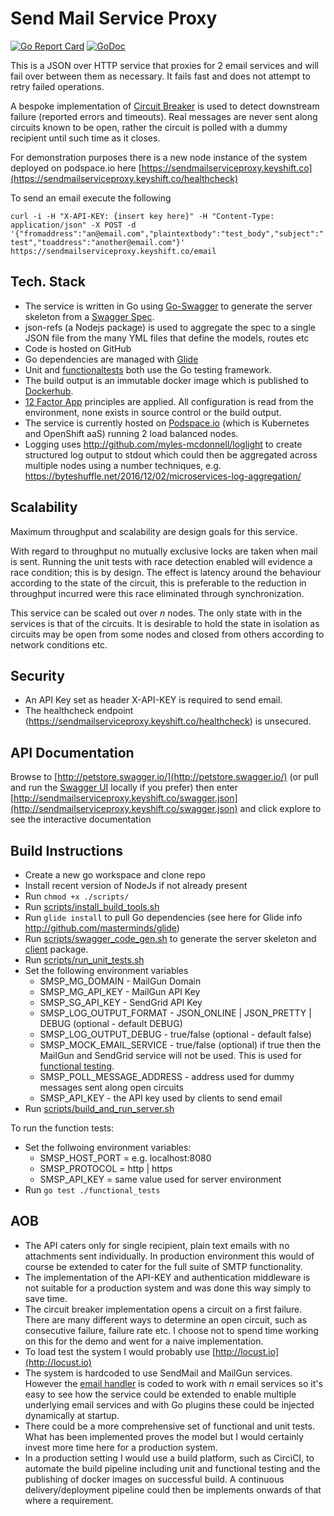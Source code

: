 # Send Mail Service Proxy

[![Go Report Card](https://goreportcard.com/badge/github.com/myles-mcdonnell/sendmailserviceproxy)](https://goreportcard.com/report/github.com/myles-mcdonnell/sendmailserviceproxy)
[![GoDoc](https://godoc.org/github.com/myles-mcdonnell/sendmailserviceproxy?status.svg)](http://godoc.org/github.com/myles-mcdonnell/sendmailserviceproxy)


This is a JSON over HTTP service that proxies for 2 email services and will fail over between them as necessary. It fails fast and does not attempt to retry failed operations.

A bespoke implementation of [Circuit Breaker](https://martinfowler.com/bliki/CircuitBreaker.html) is used to detect downstream failure (reported errors and timeouts).  Real messages are never sent along circuits known to be open, rather the circuit is polled with a dummy recipient until such time as it closes.

For demonstration purposes there is a new node instance of the system deployed on podspace.io here [https://sendmailserviceproxy.keyshift.co](https://sendmailserviceproxy.keyshift.co/healthcheck)

To send an email execute the following

`curl -i -H "X-API-KEY: {insert key here}" -H "Content-Type: application/json" -X POST -d '{"fromaddress":"an@email.com","plaintextbody":"test_body","subject":"test","toaddress":"another@email.com"}' https://sendmailserviceproxy.keyshift.co/email`


## Tech. Stack

* The service is written in Go using [Go-Swagger](https://github.com/go-swagger/go-swagger) to generate the server skeleton from a [Swagger Spec](spec).
* json-refs (a Nodejs package) is used to aggregate the spec to a single JSON file from the many YML files that define the models, routes etc
* Code is hosted on GitHub
* Go dependencies are managed with [Glide](http://github.com/masterminds/glide)
* Unit and [functionaltests](functionaltests) both use the Go testing framework.
* The build output is an immutable docker image which is published to [Dockerhub](https://hub.docker.com/r/mylesmcdonnell/sendmailserviceproxy/).
* [12 Factor App](https://12factor.net/) principles are applied.  All configuration is read from the environment, none exists in source control or the build output.
* The service is currently hosted on [Podspace.io](https://www.podspace.io/) (which is Kubernetes and OpenShift aaS) running 2 load balanced nodes.
* Logging uses http://github.com/myles-mcdonnell/loglight to create structured log output to stdout which could then be aggregated across multiple nodes using a number techniques, e.g. https://byteshuffle.net/2016/12/02/microservices-log-aggregation/

## Scalability

Maximum throughput and scalability are design goals for this service.

With regard to throughput no mutually exclusive locks are taken when mail is sent.  Running the unit tests with race detection enabled will evidence a race condition; this is by design.  The effect is latency around the behaviour according to the state of the circuit, this is preferable to the reduction in throughput incurred were this race eliminated through synchronization.

This service can be scaled out over *n* nodes.  The only state with in the services is that of the circuits.  It is desirable to hold the state in isolation as circuits may be open from some nodes and closed from others according to network conditions etc.

## Security

* An API Key set as header X-API-KEY is required to send email.
* The healthcheck endpoint (https://sendmailserviceproxy.keyshift.co/healthcheck) is unsecured.

## API Documentation

Browse to [http://petstore.swagger.io/](http://petstore.swagger.io/) (or pull and run the [Swagger UI](https://swagger.io/swagger-ui/) locally if you prefer) then enter [http://sendmailserviceproxy.keyshift.co/swagger.json](http://sendmailserviceproxy.keyshift.co/swagger.json) and click explore to see the interactive documentation


## Build Instructions

* Create a new go workspace and clone repo
* Install recent version of NodeJs if not already present
* Run `chmod +x ./scripts/`
* Run [scripts/install_build_tools.sh](install_build_tools.sh)
* Run `glide install` to pull Go dependencies (see here for Glide info http://github.com/masterminds/glide)
* Run [scripts/swagger_code_gen.sh](swagger_code_gen.sh) to generate the server skeleton and [client](client) package.
* Run [scripts/run_unit_tests.sh](scripts/run_unit_tests.sh)
* Set the following environment variables
    * SMSP_MG_DOMAIN - MailGun Domain
    * SMSP_MG_API_KEY - MailGun API Key
    * SMSP_SG_API_KEY - SendGrid API Key
    * SMSP_LOG_OUTPUT_FORMAT - JSON_ONLINE | JSON_PRETTY | DEBUG (optional - default DEBUG)
    * SMSP_LOG_OUTPUT_DEBUG - true/false (optional - default false)
    * SMSP_MOCK_EMAIL_SERVICE - true/false (optional) if true then the MailGun and SendGrid service will not be used.  This is used for [functional testing](functional_tests).
    * SMSP_POLL_MESSAGE_ADDRESS - address used for dummy messages sent along open circuits
    * SMSP_API_KEY - the API key used by clients to send email
* Run [scripts/build_and_run_server.sh](scripts/build_and_run_server.sh)

To run the function tests:

* Set the follwoing environment variables:
    * SMSP_HOST_PORT = e.g. localhost:8080
    * SMSP_PROTOCOL = http | https
    * SMSP_API_KEY = same value used for server environment
* Run `go test ./functional_tests`


## AOB

* The API caters only for single recipient, plain text emails with no attachments sent individually. In production environment this would of course be extended to cater for the full suite of SMTP functionality.
* The implementation of the API-KEY and authentication middleware is not suitable for a production system and was done this way simply to save time.
* The circuit breaker implementation opens a circuit on a first failure.  There are many different ways to determine an open circuit, such as consecutive failure, failure rate etc.  I choose not to spend time working on this for the demo and went for a naive implementation.
* To load test the system I would probably use [http://locust.io](http://locust.io)
* The system is hardcoded to use SendMail and MailGun services.  However the [email handler](routes/email.go) is coded to work with *n* email services so it's easy to see how the service could be extended to enable multiple underlying email services and with Go plugins these could be injected dynamically at startup.
* There could be a more comprehensive set of functional and unit tests.  What has been implemented proves the model but I would certainly invest more time here for a production system.
* In a production setting I would use a build platform, such as CirciCI, to automate the build pipeline including unit and functional testing and the publishing of docker images on successful build.  A continuous delivery/deployment pipeline could then be implements onwards of that where a requirement.


